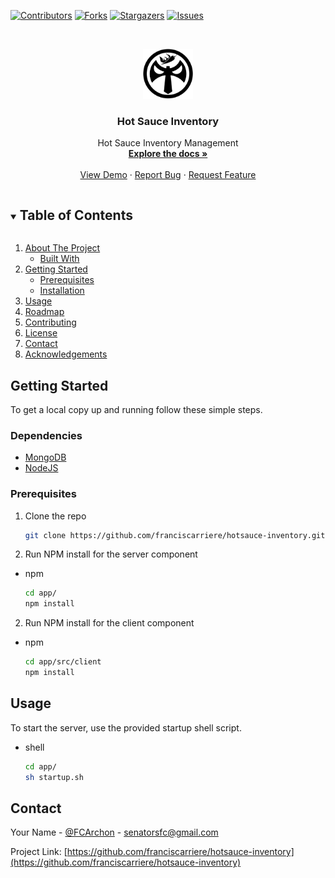 <!-- PROJECT SHIELDS -->
<!--
*** I'm using markdown "reference style" links for readability.
*** Reference links are enclosed in brackets [ ] instead of parentheses ( ).
*** See the bottom of this document for the declaration of the reference variables
*** for contributors-url, forks-url, etc. This is an optional, concise syntax you may use.
*** https://www.markdownguide.org/basic-syntax/#reference-style-links
-->
[![Contributors][contributors-shield]][contributors-url]
[![Forks][forks-shield]][forks-url]
[![Stargazers][stars-shield]][stars-url]
[![Issues][issues-shield]][issues-url]

<!-- PROJECT LOGO -->
<br />
<p align="center">
  <a href="https://github.com/franciscarriere/hotsauce-inventory">
    <img src="images/logo.png" alt="Logo" width="80" height="80">
  </a>

  <h3 align="center">Hot Sauce Inventory</h3>

  <p align="center">
    Hot Sauce Inventory Management
    <br />
    <a href="https://github.com/franciscarriere/hotsauce-inventory"><strong>Explore the docs »</strong></a>
    <br />
    <br />
    <a href="https://github.com/franciscarriere/hotsauce-inventory">View Demo</a>
    ·
    <a href="https://github.com/franciscarriere/hotsauce-inventory/issues">Report Bug</a>
    ·
    <a href="https://github.com/franciscarriere/hotsauce-inventory/issues">Request Feature</a>
  </p>
</p>



<!-- TABLE OF CONTENTS -->
<details open="open">
  <summary><h2 style="display: inline-block">Table of Contents</h2></summary>
  <ol>
    <li>
      <a href="#about-the-project">About The Project</a>
      <ul>
        <li><a href="#built-with">Built With</a></li>
      </ul>
    </li>
    <li>
      <a href="#getting-started">Getting Started</a>
      <ul>
        <li><a href="#prerequisites">Prerequisites</a></li>
        <li><a href="#installation">Installation</a></li>
      </ul>
    </li>
    <li><a href="#usage">Usage</a></li>
    <li><a href="#roadmap">Roadmap</a></li>
    <li><a href="#contributing">Contributing</a></li>
    <li><a href="#license">License</a></li>
    <li><a href="#contact">Contact</a></li>
    <li><a href="#acknowledgements">Acknowledgements</a></li>
  </ol>
</details>

<!-- GETTING STARTED -->
## Getting Started

To get a local copy up and running follow these simple steps.

### Dependencies
- [MongoDB](https://www.mongodb.com/)
- [NodeJS](https://nodejs.org/en/)

### Prerequisites

1. Clone the repo
   ```sh
   git clone https://github.com/franciscarriere/hotsauce-inventory.git
   ```

2. Run NPM install for the server component

* npm
  ```sh
  cd app/
  npm install
  ```

2. Run NPM install for the client component

* npm
  ```sh
  cd app/src/client
  npm install
  ```

<!-- USAGE EXAMPLES -->
## Usage

To start the server, use the provided startup shell script.

* shell
  ```sh
  cd app/
  sh startup.sh
  ```

<!-- CONTACT -->
## Contact

Your Name - [@FCArchon](https://twitter.com/FCArchon) - senatorsfc@gmail.com

Project Link: [https://github.com/franciscarriere/hotsauce-inventory](https://github.com/franciscarriere/hotsauce-inventory)


<!-- MARKDOWN LINKS & IMAGES -->
<!-- https://www.markdownguide.org/basic-syntax/#reference-style-links -->
[contributors-shield]: https://img.shields.io/github/contributors/franciscarriere/repo.svg?style=for-the-badge
[contributors-url]: https://github.com/franciscarriere/hotsauce-inventorygraphs/contributors
[forks-shield]: https://img.shields.io/github/forks/franciscarriere/repo.svg?style=for-the-badge
[forks-url]: https://github.com/franciscarriere/hotsauce-inventorynetwork/members
[stars-shield]: https://img.shields.io/github/stars/franciscarriere/repo.svg?style=for-the-badge
[stars-url]: https://github.com/franciscarriere/hotsauce-inventorystargazers
[issues-shield]: https://img.shields.io/github/issues/franciscarriere/repo.svg?style=for-the-badge
[issues-url]: https://github.com/franciscarriere/hotsauce-inventoryissues